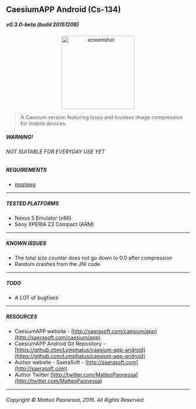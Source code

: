 ## CaesiumAPP Android (Cs-134)

##### v0.3.0-beta (build 20151208)

<p align="center">
<img src="http://saerasoft.com/caesium/app/images/github_screen.png" alt="screenshot" width="200px" />
</p>

> A Caesium version featuring lossy and lossless image compression for mobile devices.

##### WARNING!
###### NOT SUITABLE FOR EVERYDAY USE YET

##### REQUIREMENTS
* [mozjpeg](https://github.com/mozilla/mozjpeg)

----------

##### TESTED PLATFORMS
* Nexus 5 Emulator (x86)
* Sony XPERIA Z3 Compact (ARM)

----------

##### KNOWN ISSUES
* The total size counter does not go down to 0.0 after compression
* Random crashes from the JNI code

----------

##### TODO
* A LOT of bugfixes

----------

##### RESOURCES
* CaesiumAPP website - [http://saerasoft.com/caesium/app](http://saerasoft.com/caesium/app)
* CaesiumAPP Android Git Repository - [https://github.com/Lymphatus/caesium-app-android](https://github.com/Lymphatus/caesium-app-android)
* Author website - SaeraSoft - [http://saerasoft.com](http://saerasoft.com)
* Author Twitter [http://twitter.com/MatteoPaonessa](http://twitter.com/MatteoPaonessa)

----------

###### Copyright &copy; Matteo Paonessa, 2015. All Rights Reserved.
